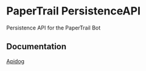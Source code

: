 # PaperTrail PersistenceAPI
Persistence API for the PaperTrail Bot

## Documentation
[Apidog](https://papertrail.apidog.io/)
